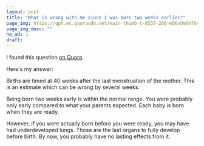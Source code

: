 ```yaml
---
layout: post
title: "What is wrong with me since I was born two weeks earlier?"
page_img: https://qph.ec.quoracdn.net/main-thumb-t-8537-200-mO6vUmAXfG49ca0IVVFun2jS8sna97wQ.jpeg
page_img_desc: ""
no_ad: 1
draft: 
---
```


I found this question <a href="https://www.quora.com/What-is-wrong-with-me-since-I-was-born-two-weeks-earlier">on Quora</a>.

Here's my answer:

Births are timed at 40 weeks after the last menstruation of the mother. This is an estimate which can be wrong by several weeks.

Being born two weeks early is within the normal range. You were probably only early compared to what your parents expected. Each baby is born when they are ready.

However, if you were actually born before you were ready, you may have had underdeveloped lungs. Those are the last organs to fully develop before birth. By now, you probably have no lasting effects from it.
